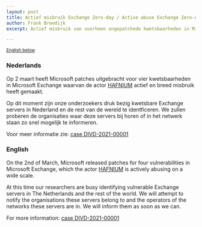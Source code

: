 ```yaml
---
layout: post
title: Actief misbruik Exchange Zero-day / Active abuse Exchange Zero-day
author: Frank Breedijk
excerpt: Actief misbruik van voorheen ongepatchede kwetsbaarheden in Microsoft Exchange / Active abuse of previously unpatched vulnerabilities n Microsoft Exchange.

---
```

<p>
	<small><a href='{{ page.url }}#english'>English below</a></small>
</p>

### Nederlands

Op 2 maart heeft Microsoft patches uitgebracht voor vier kwetsbaarheden in Microsoft Exchange waarvan de actor [HAFNIUM](https://www.microsoft.com/security/blog/2021/03/02/hafnium-targeting-exchange-servers/) actief en breed misbruik heeft gemaakt.

Op dit moment zijn onze onderzoekers druk bezig kwetsbare Exchange servers in Nederland en de rest van de wereld te identficeren. We zullen proberen de organisaties waar deze servers bij horen of in het netwerk staan zo snel mogelijk te informeren.

Voor meer informatie zie: [case DIVD-2021-00001](/DIVD-2021-00001/)

### English

On the 2nd of March, Microsoft released patches for four vulnerabilities in Microsoft Exchange, which the actor [HAFNIUM](https://www.microsoft.com/security/blog/2021/03/02/hafnium-targeting-exchange-servers/) is actively abusing on a wide scale.

At this time our researchers are busy identifying vulnerable Exchange servers in The Netherlands and the rest of the world. We will attempt to notify the organisations these servers belong to and the operators of the networks these servers are in. We will inform them as soon as we can.

For more information: [case DIVD-2021-00001](/DIVD-2021-00001/)
